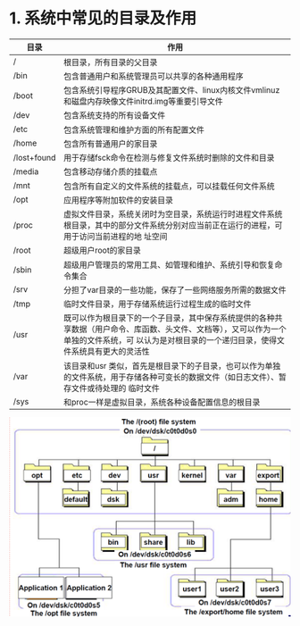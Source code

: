 # 1. 系统中常见的目录及作用

| 目录 | 作用 |
| --- | --- |
| / | 根目录，所有目录的父目录 |
| /bin | 包含普通用户和系统管理员可以共享的各种通用程序 |
| /boot | 包含系统引导程序GRUB及其配置文件、linux内核文件vmlinuz和磁盘内存映像文件initrd.img等重要引导文件 |
| /dev | 包含系统支持的所有设备文件 |
| /etc | 包含系统管理和维护方面的所有配置文件 |
| /home | 包含所有普通用户的家目录 |
| /lost+found | 用于存储fsck命令在检测与修复文件系统时删除的文件和目录 |
| /media | 包含移动存储介质的挂载点 |
| /mnt | 包含所有自定义的文件系统的挂载点，可以挂载任何文件系统 |
| /opt | 应用程序等附加软件的安装目录 |
| /proc | 虚拟文件目录，系统关闭时为空目录，系统运行时进程文件系统根目录，其中的部分文件系统分别对应当前正在运行的进程，可用于访问当前进程的地 址空间 |
| /root | 超级用户root的家目录 |
| /sbin | 超级用户管理员的常用工具、如管理和维护、系统引导和恢复命令集合 |
| /srv | 分担了var目录的一些功能，保存了一些网络服务所需的数据文件 |
| /tmp | 临时文件目录，用于存储系统运行过程生成的临时文件 |
| /usr | 既可以作为根目录下的一个子目录，其中保存系统提供的各种共享数据（用户命令、库函数、头文件、文档等），又可以作为一个单独的文件系统，可 以认为是对根目录的一个递归目录，使得文件系统具有更大的灵活性 |
| /var | 该目录和usr 类似，首先是根目录下的子目录，也可以作为单独的文件系统，用于存储各种可变长的数据文件（如日志文件）、暂存文件或待处理的 临时文件 |
| /sys | 和proc一样是虚拟目录，系统各种设备配置信息的根目录 |


![img.png](img.png)
